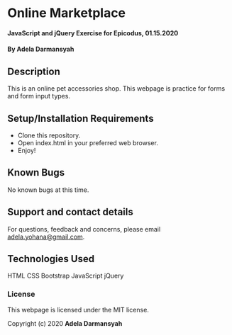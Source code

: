 # Online Marketplace

#### JavaScript and jQuery Exercise for Epicodus, 01.15.2020

#### By **Adela Darmansyah**

## Description

This is an online pet accessories shop. This webpage is practice for forms and form input types.

## Setup/Installation Requirements

* Clone this repository.
* Open index.html in your preferred web browser.
* Enjoy!

## Known Bugs

No known bugs at this time.

## Support and contact details

For questions, feedback and concerns, please email adela.yohana@gmail.com.

## Technologies Used

HTML
CSS
Bootstrap
JavaScript
jQuery

### License

This webpage is licensed under the MIT license.

Copyright (c) 2020 **Adela Darmansyah**
